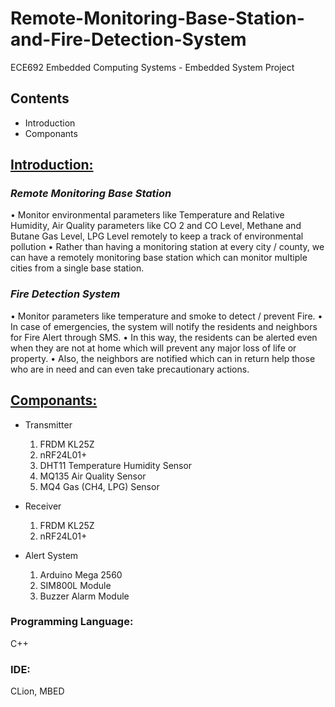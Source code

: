 # Remote-Monitoring-Base-Station-and-Fire-Detection-System
ECE692 Embedded Computing Systems - Embedded System Project

## Contents
* Introduction
* Componants

## <ins>**Introduction:**</ins>
### _Remote Monitoring Base Station_
• Monitor environmental parameters like Temperature and Relative Humidity, Air Quality parameters like CO 2 and CO Level, Methane and Butane Gas Level, LPG Level remotely to keep a track of environmental pollution
• Rather than having a monitoring station at every city / county, we can have a remotely monitoring base station which can monitor multiple cities from a single base station.

### _Fire Detection System_
• Monitor parameters like temperature and smoke to detect / prevent Fire.
• In case of emergencies, the system will notify the residents and neighbors for Fire Alert through SMS.
• In this way, the residents can be alerted even when they are not at home which will prevent any major loss of life or property.
• Also, the neighbors are notified which can in return help those who are in need and can even take precautionary actions.

## <ins>**Componants:**</ins>
*	Transmitter
	1. FRDM KL25Z
	2. nRF24L01+
	3. DHT11 Temperature Humidity Sensor
	4. MQ135 Air Quality Sensor
	5. MQ4 Gas (CH4, LPG) Sensor


*	Receiver
	1. FRDM KL25Z
	2. nRF24L01+

*	Alert System
	1. Arduino Mega 2560
	2. SIM800L Module
	3. Buzzer Alarm Module


### Programming Language: 
C++
### IDE: 
CLion, MBED
